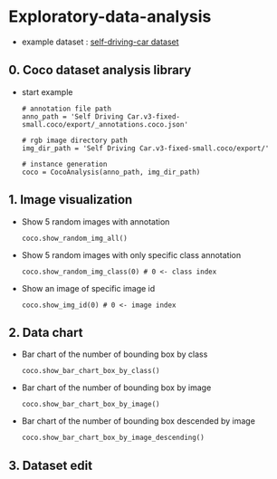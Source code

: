 # Exploratory-data-analysis

- example dataset : [self-driving-car dataset](https://universe.roboflow.com/roboflow-gw7yv/self-driving-car/3)

## 0. Coco dataset analysis library
- start example

      # annotation file path
      anno_path = 'Self Driving Car.v3-fixed-small.coco/export/_annotations.coco.json'

      # rgb image directory path
      img_dir_path = 'Self Driving Car.v3-fixed-small.coco/export/'
      
      # instance generation
      coco = CocoAnalysis(anno_path, img_dir_path)



## 1. Image visualization
- Show 5 random images with annotation

      coco.show_random_img_all()

- Show 5 random images with only specific class annotation

      coco.show_random_img_class(0) # 0 <- class index

- Show an image of specific image id

      coco.show_img_id(0) # 0 <- image index


## 2. Data chart
- Bar chart of the number of bounding box by class
      
      coco.show_bar_chart_box_by_class()

- Bar chart of the number of bounding box by image

      coco.show_bar_chart_box_by_image() 

- Bar chart of the number of bounding box descended by image 

      coco.show_bar_chart_box_by_image_descending()


## 3. Dataset edit



